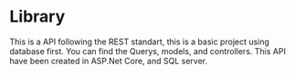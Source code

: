 # Library
This is a API following the REST standart, this is a basic project using database first. 
You can find the Querys, models, and controllers.
This API have been created in  ASP.Net Core, and SQL server. 

